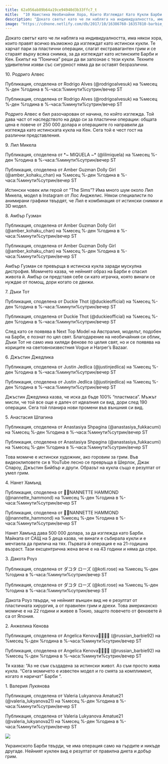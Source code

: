 ```yaml
---
title: 62a956ab89b64a19ce94940d3b33ffc7_t
mitle:  "10 Наистина Необичайни Хора, Които Изглеждат Като Кукли Барби!"
description: "Докато светът като че ли набляга на индивидуалността, има някои хора, които правят всичко възможно да изглеждат като истински кукли. Те харчат пари за пластични опе"
image: "https://cdnone.netlify.com/db/2017/10/16386760-16357810-barbie_fin-1507149566-1200-1-1507149566-650-67a5be865d-1507373459.jpg"
---
```


 <p>Докато светът като че ли набляга на индивидуалността, има някои хора, които правят всичко възможно да изглеждат като истински кукли. Те харчат пари за пластични операции, слагат екстравагантен грим и се стараят върху всяка снимка, за да изглеждат като истинските Барби и Кен. Екипът на “Поничка” реши да ви запознае с тези кукли. Техните удивителни изяви със сигурност няма да ви оставят безразлични.</p>      <p>10. Родриго Алвес</p>    <p>Публикация, споделена от Rodrigo Alves (@rodrigoalvesuk) на %месец %-ден %година в %-часа:%минути%сутрин/вечер ST</p>   <p></p>    <p>Публикация, споделена от Rodrigo Alves (@rodrigoalvesuk) на %месец %-ден %година в %-часа:%минути%сутрин/вечер ST</p>   <p></p>      <p>Родриго Алвес е бил разочарован от начина, по който изглежда. Той дава част от наследството на дядо си за пластични операции: общата цена е повече от 250 000 долара и операциите го направили да изглежда като истинската кукла на Кен. Сега той е чест гост на различни представления.</p> <p>9. Лил Микела</p>    <p>Публикация, споделена от *~ MIQUELA ~* (@lilmiquela) на %месец %-ден %година в %-часа:%минути%сутрин/вечер ST</p>   <p></p>    <p>Публикация, споделена от Amber Guzman Dolly Girl (@amber_kohaku_chan) на %месец %-ден %година в %-часа:%минути%сутрин/вечер ST</p>   <p></p>      <p>Истински човек или герой от “The Sims”? Има много шум около Лил Микела, модел в Instagram от Лос Анджелис. Някои специалисти по анимирани графики твърдят, че Лил е комбинация от истински снимки и 3D модел.</p> <p>8. Амбър Гузман</p>    <p>Публикация, споделена от Amber Guzman Dolly Girl (@amber_kohaku_chan) на %месец %-ден %година в %-часа:%минути%сутрин/вечер ST</p>   <p></p>    <p>Публикация, споделена от Amber Guzman Dolly Girl (@amber_kohaku_chan) на %месец %-ден %година в %-часа:%минути%сутрин/вечер ST</p>   <p></p> <p>Амбър Гузман се превърща в истинска кукла заради мускулна дистрофия. Момичето казва, че нейният образ на Барби е спасил живота й. Амбър си представя себе си като играчка, която винаги се нуждае от помощ, дори когато се движи.</p> <p>7. Дъки Тот</p>         <p>Публикация, споделена от Duckie Thot (@duckieofficial) на %месец %-ден %година в %-часа:%минути%сутрин/вечер ST</p>   <p></p>    <p>Публикация, споделена от Duckie Thot (@duckieofficial) на %месец %-ден %година в %-часа:%минути%сутрин/вечер ST</p>   <p></p> <p>След като се появява в Next Top Model на Австралия, моделът, подобен на Барби, е познат по цял свят. Благодарение на необичайния си облик, Дъки Тот не само има хиляди фенове по целия свят, но и се появява на кориците на световноизвестния Vogue и Harper’s Bazaar.</p> <p>6. Джъстин Джедлика</p>         <p>Публикация, споделена от Justin Jedlica (@justinjedlica) на %месец %-ден %година в %-часа:%минути%сутрин/вечер ST</p>   <p></p>    <p>Публикация, споделена от Justin Jedlica (@justinjedlica) на %месец %-ден %година в %-часа:%минути%сутрин/вечер ST</p>   <p></p> <p>Джъстин Джедлика казва, че иска да бъде 100% “пластмаса”. Мъжът мисли, че той все още е далеч от идеалния си вид, дори след 190 операции. Сега той планира нови промени във външния си вид.</p> <p>5. Анастасия Шпагина</p>    <p>Публикация, споделена от Anastasiya Shpagina (@anastasiya_fukkacumi) на %месец %-ден %година в %-часа:%минути%сутрин/вечер ST</p>   <p></p>    <p>Публикация, споделена от Anastasiya Shpagina (@anastasiya_fukkacumi) на %месец %-ден %година в %-часа:%минути%сутрин/вечер ST</p>   <p></p> <p>Това момиче е истински художник, ако горовим за грим. Във видеоклиповете си в YouTube лесно се превръща в Шерлок, Джак Спароу, Джъстин Бийбър и други. Образът на кукла също е резултат от умел грим.</p> <p>4. Нанет Хамънд</p>    <p>Публикация, споделена от 👸🏼NANNETTE HAMMOND (@nannette_hammond) на %месец %-ден %година в %-часа:%минути%сутрин/вечер ST</p>   <p></p>    <p>Публикация, споделена от 👸🏼NANNETTE HAMMOND (@nannette_hammond) на %месец %-ден %година в %-часа:%минути%сутрин/вечер ST</p>   <p></p> <p>Нанет Хамънд дава 500 000 долара, за да изглежда като Барби. Майката от САЩ на 5 деца казва, че винаги е събирала кукли и е мечтаела да прилича на тях. Първата й операция е на 21-годишна възраст. Тази ексцентрична жена вече е на 43 години и няма да спре.</p> <p>3. Дакота Роуз</p>    <p>Публикация, споделена от ダコタ ローズ (@koti.rose) на %месец %-ден %година в %-часа:%минути%сутрин/вечер ST</p>   <p></p>    <p>Публикация, споделена от ダコタ ローズ (@koti.rose) на %месец %-ден %година в %-часа:%минути%сутрин/вечер ST</p>   <p></p> <p>Дакота Роуз твърди, че нейният външен вид не е резултат от пластичната хирургия, а от правилен грим и дрехи. Това американско момиче е на 22 години и живее в Токио, защото повечето от феновете й са от Япония.</p> <p>2. Анжелика Кенова</p>    <p>Публикация, споделена от Angelica Kenova👸🏼🎀💎 (@russian_barbie92) на %месец %-ден %година в %-часа:%минути%сутрин/вечер ST</p>   <p></p>    <p>Публикация, споделена от Angelica Kenova👸🏼🎀💎 (@russian_barbie92) на %месец %-ден %година в %-часа:%минути%сутрин/вечер ST</p>   <p></p> <p>Тя казва: “Аз не съм създадена за истински живот. Аз съм просто жива кукла. “Сега момичето е известен модел и го смята за комплимент, когато я наричат” Барби “.</p> <p>1. Валерия Лукянова</p>    <p>Публикация, споделена от Valeria Lukyanova Amatue21 (@valeria_lukyanova21) на %месец %-ден %година в %-часа:%минути%сутрин/вечер ST</p>   <p></p>    <p>Публикация, споделена от Valeria Lukyanova Amatue21 (@valeria_lukyanova21) на %месец %-ден %година в %-часа:%минути%сутрин/вечер ST</p>   <p></p> <p><img src="https://cdnone.netlify.com/db/2017/10/16386760-16357810-barbie_fin-1507149566-1200-1-1507149566-650-67a5be865d-1507373459.jpg"/></p> <p>Украинското Барби твърди, че има операция само на гърдите и никъде другаде. Нейният куклен вид е резултат от правилна диета и добър грим.</p>       
